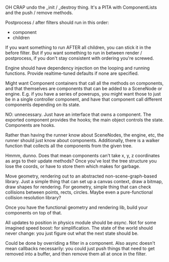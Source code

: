 OH CRAP undo the _init / _destroy thing. It's a PITA with ComponentLists and
the push / remove methods.


Postprocess / after filters should run in this order:

* component
* children

If you want something to run AFTER all children, you can stick it in the before
filter. But if you want something to run in between render / postprocess, if
you don't stay consistent with ordering you're screwed.


Engine should have dependency injection on the looping and running functions.
Provide realtime-tuned defaults if none are specified.


Might want Component containers that call all the methods on components, and
that themselves are components that can be added to a SceneNode or engine. E.g.
if you have a series of powerups, you might want those to just be in a single
controller component, and have that component call different components
depending on its state.

NO: unnecessary. Just have an interface that owns a component. The exported
component provides the hooks; the main object controls the state. Components
are hooks.


Rather than having the runner know about SceneNodes, the engine, etc, the
runner should just know about components. Additionally, there is a walker
function that collects all the components from the given tree.

Hmmm, dunno. Does that mean components can't take x, y, z coordinates as args
to their update methods? Once you've lost the tree structure you lose the
coords, or have to store them which makes for garbage.


Move geometry, rendering out to an abstracted non-scene-graph-based library.
Just a simple thing that can set up a canvas context, draw a bitmap, draw
shapes for rendering. For geometry, simple thing that can check collisions
between points, rects, circles. Maybe even a pure-functional collision
resolution library?

Once you have the functional geometry and rendering lib, build your components
on top of that.


All updates to position in physics module should be *async*. Not for some
imagined speed boost: for simplification. The state of the world should never
change: you just figure out what the next state should be.

Could be done by overriding a filter in a component. Also async doesn't mean
callbacks necessarily: you could just push things that need to get removed into
a buffer, and then remove them all at once in the filter.

